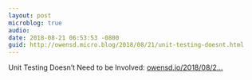 ```yaml
---
layout: post
microblog: true
audio: 
date: 2018-08-21 06:53:53 -0800
guid: http://owensd.micro.blog/2018/08/21/unit-testing-doesnt.html
---
```

Unit Testing Doesn’t Need to be Involved: [owensd.io/2018/08/2...](https://owensd.io/2018/08/21/unit-testing-doesnt-need-to-be-involved/)
